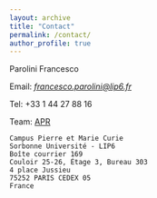 ```yaml
---
layout: archive
title: "Contact"
permalink: /contact/
author_profile: true
---
```

Parolini Francesco

Email: *francesco.parolini@lip6.fr*

Tel: +33 1 44 27 88 16

Team: [APR](https://www.lip6.fr/recherche/team.php?acronyme=APR)

```
Campus Pierre et Marie Curie
Sorbonne Université - LIP6
Boîte courrier 169
Couloir 25-26, Étage 3, Bureau 303
4 place Jussieu
75252 PARIS CEDEX 05
France
```